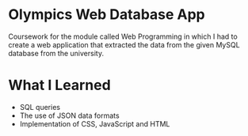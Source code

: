 # Olympics Web Database App
Coursework for the module called Web Programming in which I had to create a web application that extracted the data from the given MySQL database from the university.

# What I Learned
* SQL queries
* The use of JSON data formats
* Implementation of CSS, JavaScript and HTML
